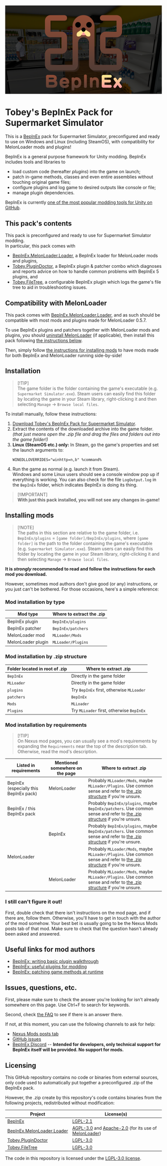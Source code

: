 ![BepInEx logo](assets/logo.png)

# Tobey's BepInEx Pack for Supermarket Simulator

This is a [BepInEx](https://github.com/BepInEx/BepInEx) pack for Supermarket Simulator, preconfigured and ready to use on Windows and Linux (including SteamOS), with compatibility for MelonLoader mods and plugins!

BepInEx is a general purpose framework for Unity modding. BepInEx includes tools and libraries to

-   load custom code (hereafter _plugins_) into the game on launch;
-   patch in-game methods, classes and even entire assemblies without touching original game files;
-   configure plugins and log game to desired outputs like console or file;
-   manage plugin dependencies.

BepInEx is currently [one of the most popular modding tools for Unity on GitHub](https://github.com/topics/modding?o=desc&s=stars).

## This pack's contents

This pack is preconfigured and ready to use for Supermarket Simulator modding.\
In particular, this pack comes with

-   [BepInEx.MelonLoader.Loader](https://github.com/BepInEx/BepInEx.MelonLoader.Loader), a BepInEx loader for MelonLoader mods and plugins,
-   [Tobey.PluginDoctor](https://github.com/toebeann/Tobey.PluginDoctor), a BepInEx plugin & patcher combo which diagnoses and reports advice on how to handle common problems with BepInEx 5 plugins, and
-   [Tobey.FileTree](https://github.com/toebeann/Tobey.FileTree), a configurable BepInEx plugin which logs the game's file tree to aid in troubleshooting issues.

## Compatibility with MelonLoader

This pack comes with [BepInEx.MelonLoader.Loader](https://github.com/BepInEx/BepInEx.MelonLoader.Loader), and as such should be compatible with most mods and plugins made for MelonLoader 0.5.7.

To use BepInEx plugins and patchers together with MelonLoader mods and plugins, you should [uninstall MelonLoader](https://github.com/LavaGang/MelonLoader.Installer/blob/master/README.md#how-to-un-install-melonloader) (if applicable), then install this pack following [the instructions below](#installation).

Then, simply follow [the instructions for installing mods](#installing-mods) to have mods made for both BepInEx and MelonLoader running side-by-side!

## Installation

> [!TIP]\
> The game folder is the folder containing the game's executable (e.g. `Supermarket Simulator.exe`). Steam users can easily find this folder by locating the game in your Steam library, right-clicking it and then selecting `Manage` -> `Browse local files`.

To install manually, follow these instructions:

1. [Download Tobey's BepInEx Pack for Supermarket Simulator](https://github.com/toebeann/BepInEx.SupermarketSimulator/releases/latest/download/BepInEx.zip).
1. Extract the contents of the downloaded archive into the game folder.\
   _(that just means open the .zip file and drag the files and folders out into the game folder!)_
1. **Linux (SteamOS etc.) only:** In Steam, go the game's properties and set the launch arguments to:
    ```
    WINEDLLOVERRIDES="winhttp=n,b" %command%
    ```
1. Run the game as normal (e.g. launch it from Steam).\
   Windows and some Linux users should see a console window pop up if everything is working. You can also check for the file `LogOutput.log` in the `BepInEx` folder, which indicates BepInEx is doing its thing.

> [!IMPORTANT]\
> **With just this pack installed, you will not see any changes in-game!**

## Installing mods

> [!NOTE]\
> The paths in this section are relative to the game folder, i.e. `BepInEx/plugins` = `[game folder]/BepInEx/plugins`, where `[game folder]` is the path to the folder containing the game's executable (e.g. `Supermarket Simulator.exe`). Steam users can easily find this folder by locating the game in your Steam library, right-clicking it and then selecting `Manage` -> `Browse local files`.

**It is _strongly_ recommended to read and follow the instructions for each mod you download.**

However, sometimes mod authors don't give good (or any) instructions, or you just can't be bothered. For those occasions, here's a simple reference:

### Mod installation by type

| Mod type           | Where to extract the .zip |
| ------------------ | ------------------------- |
| BepInEx plugin     | `BepInEx/plugins`         |
| BepInEx patcher    | `BepInEx/patchers`        |
| MelonLoader mod    | `MLLoader/Mods`           |
| MelonLoader plugin | `MLLoader/Plugins`        |

### Mod installation by .zip structure

| Folder located in root of .zip | Where to extract .zip                     |
| ------------------------------ | ----------------------------------------- |
| `BepInEx`                      | Directly in the game folder               |
| `MLLoader`                     | Directly in the game folder               |
| `plugins`                      | Try `BepInEx` first, otherwise `MLLoader` |
| `patchers`                     | `BepInEx`                                 |
| `Mods`                         | `MLLoader`                                |
| `Plugins`                      | Try `MLLoader` first, otherwise `BepInEx` |

### Mod installation by requirements

> [!TIP]\
> On Nexus mod pages, you can usually see a mod's requirements by expanding the `Requirements` near the top of the description tab. Otherwise, read the mod's description.

| Listed in requirements                 | Mentioned somewhere on the page | Where to extract .zip                                                                                                                                          |
| -------------------------------------- | ------------------------------- | -------------------------------------------------------------------------------------------------------------------------------------------------------------- |
| BepInEx (especially this BepInEx pack) | MelonLoader                     | Probably `MLLoader/Mods`, maybe `MLLoader/Plugins`. Use common sense and refer to [the .zip structure](#mod-installation-by-zip-structure) if you're unsure.   |
| BepInEx / this BepInEx pack            |                                 | Probably `BepInEx/plugins`, maybe `BepInEx/patchers`. Use common sense and refer to [the .zip structure](#mod-installation-by-zip-structure) if you're unsure. |
|                                        | BepInEx                         | Probably `BepInEx/plugins`, maybe `BepInEx/patchers`. Use common sense and refer to [the .zip structure](#mod-installation-by-zip-structure) if you're unsure. |
| MelonLoader                            |                                 | Probably `MLLoader/Mods`, maybe `MLLoader/Plugins`. Use common sense and refer to [the .zip structure](#mod-installation-by-zip-structure) if you're unsure.   |
|                                        | MelonLoader                     | Probably `MLLoader/Mods`, maybe `MLLoader/Plugins`. Use common sense and refer to [the .zip structure](#mod-installation-by-zip-structure) if you're unsure.   |

### I still can't figure it out!

First, double check that there isn't instructions on the mod page, and if there are, follow them. Otherwise, you'll have to get in touch with the author of the mod somehow. Your best bet is usually going to be the Nexus Mods posts tab of that mod. Make sure to check that the question hasn't already been asked and answered.

## Useful links for mod authors

-   [BepInEx: writing basic plugin walkthrough](https://docs.bepinex.dev/articles/dev_guide/plugin_tutorial/)
-   [BepInEx: useful plugins for modding](https://docs.bepinex.dev/articles/dev_guide/dev_tools.html)
-   [BepInEx: patching game methods at runtime](https://docs.bepinex.dev/articles/dev_guide/runtime_patching.html)

## Issues, questions, etc.

First, please make sure to check the answer you're looking for isn't already somewhere on this page. Use Ctrl+F to search for keywords.

Second, check [the FAQ](https://github.com/toebeann/BepInEx.SupermarketSimulator/wiki/FAQ) to see if there is an answer there.

If not, at this moment, you can use the following channels to ask for help:

-   [Nexus Mods posts tab]()
-   [GitHub issues]()
-   [BepInEx Discord](https://discord.gg/MpFEDAg) -- **Intended for developers, only technical support for BepInEx itself will be provided. No support for mods.**

## Licensing

This GitHub repository contains no code or binaries from external sources, only code used to automatically put together a preconfigured .zip of the BepInEx pack.

However, the .zip create by this repository's code contains binaries from the following projects, redistributed without modification:

| Project                                                                             | License(s)                                                                                                                                                                                                                                                               |
| ----------------------------------------------------------------------------------- | ------------------------------------------------------------------------------------------------------------------------------------------------------------------------------------------------------------------------------------------------------------------------ |
| [BepInEx](https://github.com/BepInEx/BepInEx)                                       | [LGPL-2.1](https://github.com/BepInEx/BepInEx/blob/master/LICENSE)                                                                                                                                                                                                       |
| [BepInEx.MelonLoader.Loader](https://github.com/BepInEx/BepInEx.MelonLoader.Loader) | [AGPL-3.0](https://github.com/BepInEx/BepInEx.MelonLoader.Loader/blob/master/LICENSE) and [Apache-2.0](https://github.com/BepInEx/BepInEx.MelonLoader.Loader/blob/master/LICENSE_MelonLoader.md) (for its use of [MelonLoader](https://github.com/LavaGang/MelonLoader)) |
| [Tobey.PluginDoctor](https://github.com/toebeann/Tobey.PluginDoctor)                | [LGPL-3.0](https://github.com/toebeann/Tobey.PluginDoctor/blob/main/LICENSE)                                                                                                                                                                                             |
| [Tobey.FileTree](https://github.com/toebeann/Tobey.FileTree)                        | [LGPL-3.0](https://github.com/toebeann/Tobey.FileTree/blob/main/LICENSE)                                                                                                                                                                                                 |

The code in this repository is licensed under the [LGPL-3.0 license](https://github.com/toebeann/BepInEx.SupermarketSimulator/blob/main/LICENSE).
